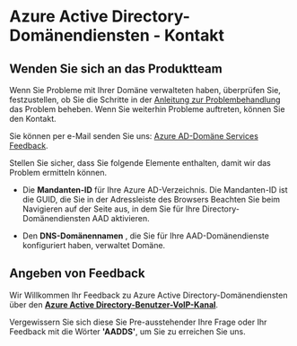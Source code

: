 <properties
    pageTitle="Azure-Active Directory-Domänendiensten: Kontaktieren Sie uns | Microsoft Azure"
    description="Wenden Sie sich an das Produktteam Azure Active Directory-Domänendiensten"
    services="active-directory-ds"
    documentationCenter=""
    authors="mahesh-unnikrishnan"
    manager="stevenpo"
    editor="curtand"/>

<tags
    ms.service="active-directory-ds"
    ms.workload="identity"
    ms.tgt_pltfrm="na"
    ms.devlang="na"
    ms.topic="article"
    ms.date="09/21/2016"
    ms.author="maheshu"/>


# <a name="azure-ad-domain-services---contact-us"></a>Azure Active Directory-Domänendiensten - Kontakt

## <a name="contact-the-product-team"></a>Wenden Sie sich an das Produktteam
Wenn Sie Probleme mit Ihrer Domäne verwalteten haben, überprüfen Sie, festzustellen, ob Sie die Schritte in der [Anleitung zur Problembehandlung](active-directory-ds-troubleshooting.md) das Problem beheben. Wenn Sie weiterhin Probleme auftreten, können Sie den Kontakt.

Sie können per e-Mail senden Sie uns: [Azure AD-Domäne Services Feedback](mailto:aaddsfb@microsoft.com).

Stellen Sie sicher, dass Sie folgende Elemente enthalten, damit wir das Problem ermitteln können.

- Die **Mandanten-ID** für Ihre Azure AD-Verzeichnis. Die Mandanten-ID ist die GUID, die Sie in der Adressleiste des Browsers Beachten Sie beim Navigieren auf der Seite aus, in dem Sie für Ihre Directory-Domänendiensten AAD aktivieren.

- Den **DNS-Domänennamen** , die Sie für Ihre AAD-Domänendienste konfiguriert haben, verwaltet Domäne.


## <a name="provide-feedback"></a>Angeben von Feedback
Wir Willkommen Ihr Feedback zu Azure Active Directory-Domänendiensten über den **[Azure Active Directory-Benutzer-VoIP-Kanal](https://feedback.azure.com/forums/169401-azure-active-directory/)**.

Vergewissern Sie sich diese Sie Pre-ausstehender Ihre Frage oder Ihr Feedback mit die Wörter **'AADDS'**, um Sie zu erreichen Sie uns.
